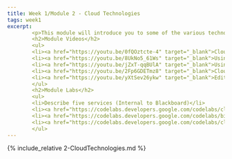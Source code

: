 ```yaml
---
title: Week 1/Module 2 - Cloud Technologies
tags: week1
excerpt: 
        <p>This module will introduce you to some of the various technologies that are available to you as part of cloud computing.</p>
        <h2>Module Videos</h2>
        <ul>
        <li><a href="https://youtu.be/0fQOztcte-4" target="_blank">Cloud Infrastructure [11:53]</a></li>
        <li><a href="https://youtu.be/8UkNo5_61Ws" target="_blank">Using the Cloud Shell Pt. 1/2 [11:38]</a></li>
        <li><a href="https://youtu.be/jZxT-qqBUlA" target="_blank">Using the Cloud Shell Pt. 2/2 [16:07]</a></li>
        <li><a href="https://youtu.be/2Fp6GDETmz8" target="_blank">Cloud Free Tiers [8:51]</a></li>
        <li><a href="https://youtu.be/yXtSev26ykw" target="_blank">Editing and Uploading [11:05]</a></li>
        </ul>
        <h2>Module Labs</h2>
        <ul>
        <li>Describe five services (Internal to Blackboard)</li>
        <li><a href="https://codelabs.developers.google.com/codelabs/cloud-shell/" target="_blank">Getting Started with Cloud Shell and gcloud</a></li>
        <li><a href="https://codelabs.developers.google.com/codelabs/bigquery-cli" target="_blank">Load and Query Data with the bq command-line tool for BigQuery</a></li>
        <li><a href="https://codelabs.developers.google.com/codelabs/cloud-webapp-hosting-gce" target="_blank">Autoscaling</a></li>
        </ul>
---  
```



<!--more-->

{% include_relative 2-CloudTechnologies.md %}